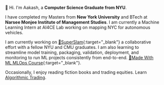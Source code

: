 👋 Hi. I'm Aakash, a **Computer Science Graduate from NYU**.

I have completed my Masters from **New York University** and BTech at **Narsee Monjee Institute of Management Studies**. I am currently a Machine Learning Intern at AI4CE Lab working on mapping NYC for autonomous vehicles.

I am currently working on [📸SuperSlam](https://github.com/adityamwagh/SuperSLAM){:target="_blank"} a collaborative effort with a fellow NYU and CMU graduates. I am also learning to streamline model training, packaging, validation, deployment, and monitoring to run ML projects consistently from end-to-end. [📖Made With ML MLOps Course](https://madewithml.com/){:target="_blank"}. 

Occasionally, I enjoy reading fiction books and trading equities. Learn [Algorithmic Trading](https://youtu.be/xfzGZB4HhEE?si=BGSL3jKev3ot74EN).